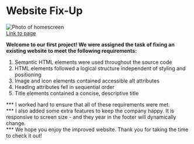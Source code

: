 # Website Fix-Up  

![Photo of homescreen](images/../assets/images/coursework.png)  
[Link to page](https://drgunbot.github.io/Horizon-Marketing/)


**Welcome to our first project! We were assigned the task of fixing an existing website to meet the following requirements:**

1. Semantic HTML elements were used throughout the source code
2. HTML elements followed a logical structure independent of styling and positioning
3. Image and icon elements contained accessible alt attributes
4. Heading attributes fell in sequential order
5. Title elements contained a concise, descriptive title  

*** I worked hard to ensure that all of these requirements were met.  
*** I also added some extra features to keep the company happy. It is responsive to screen size - and they year in the footer will dynamically change.  
*** We hope you enjoy the improved website. Thank you for taking the time to check it out!